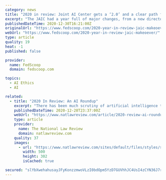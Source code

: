 ```yaml
---
category: news
title: "2020 in review: Joint AI Center gets a ‘2.0’ and a clear path forward"
excerpt: "The JAIC had a year full of major changes, from a new director to a new direction. JAIC 2.0 is now ready to focus on war fighting."
publishedDateTime: 2020-12-30T16:21:00Z
originalUrl: "https://www.fedscoop.com/2020-year-in-review-jaic-makeoever/"
webUrl: "https://www.fedscoop.com/2020-year-in-review-jaic-makeoever/"
type: article
quality: 19
heat: -1
published: false

provider:
  name: FedScoop
  domain: fedscoop.com

topics:
  - AI Ethics
  - AI

related:
  - title: "2020 In Review: An AI Roundup"
    excerpt: "There has been much scrutiny of artificial intelligence tools this year. From NIST to the FTC to the EU Parliament, many have recommendations and requirements for companies th"
    publishedDateTime: 2020-12-28T23:37:00Z
    webUrl: "https://www.natlawreview.com/article/2020-review-ai-roundup"
    type: article
    provider:
      name: The National Law Review
      domain: natlawreview.com
    quality: 37
    images:
      - url: "https://www.natlawreview.com/sites/default/files/styles/social_media/public/article/aux/13513/technology%20artificial%20intelligence%20AI%20robot%20city%20looking%20forward_0.jpg?itok=PDp4IyIu"
        width: 500
        height: 302
        isCached: true

secured: "slYbXwehahusayJFyKonzzmwoVLzI0bdOpm5YzD7GUVhhJC4UsI4zCYN36J7rHFNXWH31HD/Nss4XT3Vffh6dsvemreldyv0689KzPc15mFamicDXMUo8SI/OqCYMZalUPltwo08gBEn26yPCJ/AbttAQdPB0LJMwEtT0FILBPBIwvHPAw92XU/gPMMhqBclVG/cctWJTKGDog9/Y0KFUBnHhwMtzSnJQfJjk3W2MUeZ15XvY+AYdLvrocAg4PFWo2ryutpDRdgWqGc0M+3/0JHmadRZUIumwNJea1vpQ82VEfUwXZUU5PQqDxdQr4zeZewCWvJI4RCOKOC0mMUDkMfJvfUustKvPZy6HE0S4Vo=;9gw8dT0cAOqoOaeu+v/uKA=="
---
```


